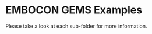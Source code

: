 EMBOCON GEMS Examples
=====================

Please take a look at each sub-folder for more information.
